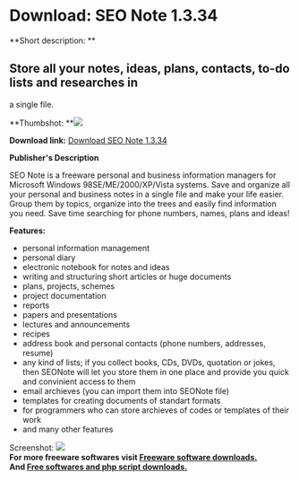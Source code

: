 # Download: SEO Note 1.3.34

**Short description: **

## Store all your notes, ideas, plans, contacts, to-do lists and researches in
a single file.

  
**Thumbshot: **![](http://www.freewarefiles.com/screenshot/seonote_md.gif)   
  
**Download link:** [Download SEO Note 1.3.34](http://freesoftwares.boysofts.com/SEO-Note_program_27173.html)  
  

**Publisher's Description**  
  

SEO Note is a freeware personal and business information managers for
Microsoft Windows 98SE/ME/2000/XP/Vista systems. Save and organize all your
personal and business notes in a single file and make your life easier. Group
them by topics, organize into the trees and easily find information you need.
Save time searching for phone numbers, names, plans and ideas!

**Features:**

  * personal information management 
  * personal diary 
  * electronic notebook for notes and ideas 
  * writing and structuring short articles or huge documents 
  * plans, projects, schemes 
  * project documentation 
  * reports 
  * papers and presentations 
  * lectures and announcements 
  * recipes 
  * address book and personal contacts (phone numbers, addresses, resume) 
  * any kind of lists; if you collect books, CDs, DVDs, quotation or jokes, then SEONote will let you store them in one place and provide you quick and convinient access to them 
  * email archieves (you can import them into SEONote file) 
  * templates for creating documents of standart formats 
  * for programmers who can store archieves of codes or templates of their work 
  * and many other features 

  
  
Screenshot: ![](http://www.freewarefiles.com/screenshot/seonote.gif)  
**For more freeware softwares visit [Freeware software downloads.](http://freesoftwares.boysofts.com/)**   
**And [Free softwares and php script downloads.](http://www.boysofts.com/)**

